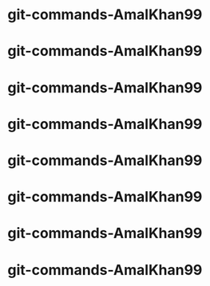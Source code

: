# git-commands-AmalKhan99
# git-commands-AmalKhan99
# git-commands-AmalKhan99
# git-commands-AmalKhan99
# git-commands-AmalKhan99
# git-commands-AmalKhan99
# git-commands-AmalKhan99
# git-commands-AmalKhan99
